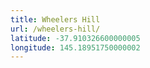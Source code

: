 ```yaml
---
title: Wheelers Hill
url: /wheelers-hill/
latitude: -37.910326600000005
longitude: 145.18951750000002
---
```

